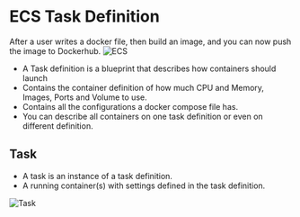 # ECS Task Definition

After a user writes a docker file, then build an image, and you can now push the image to Dockerhub.
![ECS](image_4.png)

- A Task definition is a blueprint that describes how containers should launch
- Contains the container definition of how much CPU and Memory, Images, Ports and Volume to use.
- Contains all the configurations a docker compose file has.
- You can describe all containers on one task definition or even on different definition.

## Task
- A task is an instance of a task definition.
- A running container(s) with settings defined in the task definition.

![Task ](image_5.png)